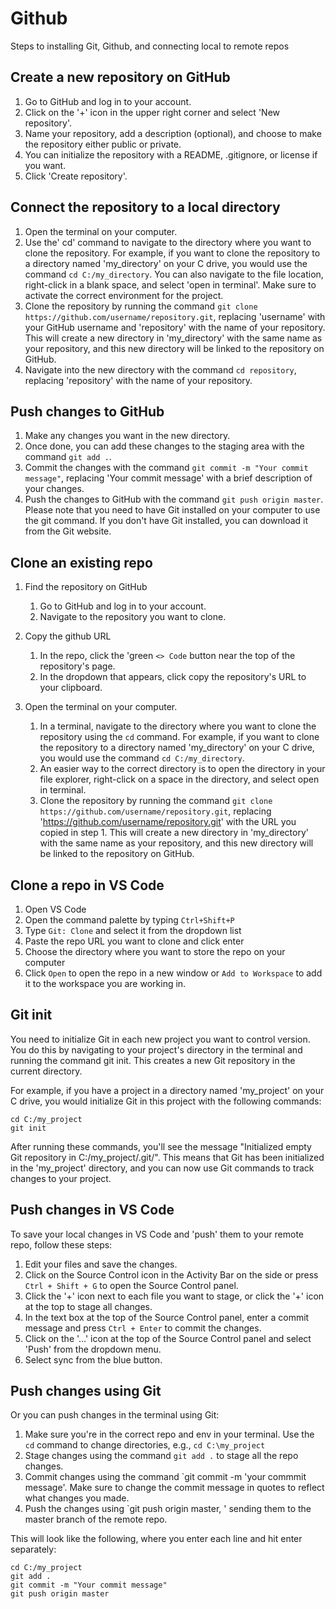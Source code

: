 # Github
Steps to installing Git, Github, and connecting local to remote repos

## Create a new repository on GitHub

1. Go to GitHub and log in to your account.
2. Click on the '+' icon in the upper right corner and select 'New repository'.
3. Name your repository, add a description (optional), and choose to make the repository either public or private.
4. You can initialize the repository with a README, .gitignore, or license if you want.
5. Click 'Create repository'.

## Connect the repository to a local directory

1. Open the terminal on your computer.
2. Use the' cd' command to navigate to the directory where you want to clone the repository. For example, if you want to clone the repository to a directory named 'my_directory' on your C drive, you would use the command `cd C:/my_directory`. You can also navigate to the file location, right-click in a blank space, and select 'open in terminal'. Make sure to activate the correct environment for the project.
3. Clone the repository by running the command `git clone https://github.com/username/repository.git`, replacing 'username' with your GitHub username and 'repository' with the name of your repository. This will create a new directory in 'my_directory' with the same name as your repository, and this new directory will be linked to the repository on GitHub.
4. Navigate into the new directory with the command `cd repository`, replacing 'repository' with the name of your repository.

## Push changes to GitHub

1. Make any changes you want in the new directory.
2. Once done, you can add these changes to the staging area with the command `git add .`.
3. Commit the changes with the command `git commit -m "Your commit message"`, replacing 'Your commit message' with a brief description of your changes.
4. Push the changes to GitHub with the command `git push origin master`.
Please note that you need to have Git installed on your computer to use the git command. If you don't have Git installed, you can download it from the Git website.

## Clone an existing repo
1. Find the repository on GitHub
    1. Go to GitHub and log in to your account.
    2. Navigate to the repository you want to clone.

2. Copy the github URL
    1. In the repo, click the 'green `<> Code` button near the top of the repository's page.
    2. In the dropdown that appears, click copy the repository's URL to your clipboard.

3. Open the terminal on your computer.
    1. In a terminal, navigate to the directory where you want to clone the repository using the `cd` command. For example, if you want to clone the repository to a directory named 'my_directory' on your C drive, you would use the command `cd C:/my_directory`.
    2. An easier way to the correct directory is to open the directory in your file explorer, right-click on a space in the directory, and select open in terminal.  
    3. Clone the repository by running the command `git clone https://github.com/username/repository.git`, replacing 'https://github.com/username/repository.git' with the URL you copied in step 1. This will create a new directory in 'my_directory' with the same name as your repository, and this new directory will be linked to the repository on GitHub.

## Clone a repo in VS Code
1. Open VS Code
2. Open the command palette by typing `Ctrl+Shift+P`
3. Type `Git: Clone` and select it from the dropdown list
4. Paste the repo URL you want to clone and click enter
5. Choose the directory where you want to store the repo on your computer
6. Click `Open` to open the repo in a new window or `Add to Workspace` to add it to the workspace you are working in.

## Git init
You need to initialize Git in each new project you want to control version. You do this by navigating to your project's directory in the terminal and running the command git init. This creates a new Git repository in the current directory.

For example, if you have a project in a directory named 'my_project' on your C drive, you would initialize Git in this project with the following commands:

```
cd C:/my_project
git init
```
After running these commands, you'll see the message "Initialized empty Git repository in C:/my_project/.git/". This means that Git has been initialized in the 'my_project' directory, and you can now use Git commands to track changes to your project.

## Push changes in VS Code
To save your local changes in VS Code and 'push' them to your remote repo, follow these steps:
1. Edit your files and save the changes.
2. Click on the Source Control icon in the Activity Bar on the side or press `Ctrl + Shift + G` to open the Source Control panel.
3. Click the '+' icon next to each file you want to stage, or click the '+' icon at the top to stage all changes.
4. In the text box at the top of the Source Control panel, enter a commit message and press `Ctrl + Enter` to commit the changes.
5. Click on the '...' icon at the top of the Source Control panel and select 'Push' from the dropdown menu.
6. Select sync from the blue button.

## Push changes using Git
Or you can push changes in the terminal using Git:
1. Make sure you're in the correct repo and env in your terminal. Use the `cd` command to change directories, e.g., `cd C:\my_project`
2. Stage changes using the command `git add .` to stage all the repo changes.
3. Commit changes using the command `git commit -m 'your commmit message'. Make sure to change the commit message in quotes to reflect what changes you made.
4. Push the changes using `git push origin master, ' sending them to the master branch of the remote repo.

This will look like the following, where you enter each line and hit enter separately:

```
cd C:/my_project
git add .
git commit -m "Your commit message"
git push origin master
```
